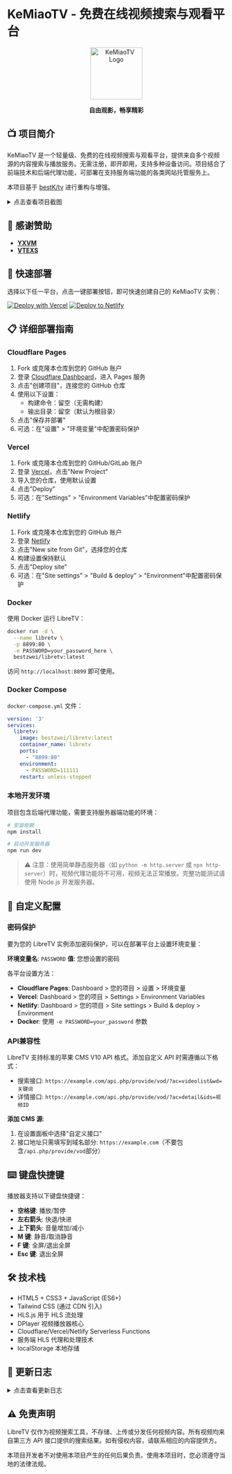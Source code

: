 # KeMiaoTV - 免费在线视频搜索与观看平台

<div align="center">
  <img src="https://images.icon-icons.com/38/PNG/512/retrotv_5520.png" alt="KeMiaoTV Logo" width="120">
  <br>
  <p><strong>自由观影，畅享精彩</strong></p>
</div>

## 📺 项目简介

KeMiaoTV 是一个轻量级、免费的在线视频搜索与观看平台，提供来自多个视频源的内容搜索与播放服务。无需注册，即开即用，支持多种设备访问。项目结合了前端技术和后端代理功能，可部署在支持服务端功能的各类网站托管服务上。

本项目基于 [bestK/tv](https://github.com/bestK/tv) 进行重构与增强。

<details>
  <summary>点击查看项目截图</summary>
  <img src="https://testingcf.jsdelivr.net/gh/bestZwei/imgs@master/picgo/image-20250406231222216.png" alt="项目截图" style="max-width:600px">
</details>

## 🥇 感谢赞助

- **[YXVM](https://yxvm.com)**  
- **[VTEXS](https://vtexs.com)**

## 🚀 快速部署

选择以下任一平台，点击一键部署按钮，即可快速创建自己的 KeMiaoTV 实例：

[![Deploy with Vercel](https://vercel.com/button)](https://vercel.com/new/clone?repository-url=https%3A%2F%2Fgithub.com%2FLibreSpark%2FLibreTV) [![Deploy to Netlify](https://www.netlify.com/img/deploy/button.svg)](https://app.netlify.com/start/deploy?repository=https://github.com/LibreSpark/LibreTV)

## 📋 详细部署指南

### Cloudflare Pages

1. Fork 或克隆本仓库到您的 GitHub 账户
2. 登录 [Cloudflare Dashboard](https://dash.cloudflare.com/)，进入 Pages 服务
3. 点击"创建项目"，连接您的 GitHub 仓库
4. 使用以下设置：
   - 构建命令：留空（无需构建）
   - 输出目录：留空（默认为根目录）
5. 点击"保存并部署"
6. 可选：在"设置" > "环境变量"中配置密码保护

### Vercel

1. Fork 或克隆本仓库到您的 GitHub/GitLab 账户
2. 登录 [Vercel](https://vercel.com/)，点击"New Project"
3. 导入您的仓库，使用默认设置
4. 点击"Deploy"
5. 可选：在"Settings" > "Environment Variables"中配置密码保护

### Netlify

1. Fork 或克隆本仓库到您的 GitHub 账户
2. 登录 [Netlify](https://app.netlify.com/)
3. 点击"New site from Git"，选择您的仓库
4. 构建设置保持默认
5. 点击"Deploy site"
6. 可选：在"Site settings" > "Build & deploy" > "Environment"中配置密码保护

### Docker

使用 Docker 运行 LibreTV：

```bash
docker run -d \
  --name libretv \
  -p 8899:80 \
  -e PASSWORD=your_password_here \
  bestzwei/libretv:latest
```

访问 `http://localhost:8899` 即可使用。

### Docker Compose

 `docker-compose.yml` 文件：

```yaml
version: '3'
services:
  libretv:
    image: bestzwei/libretv:latest
    container_name: libretv
    ports:
      - "8899:80"
    environment:
      - PASSWORD=111111
    restart: unless-stopped
```

### 本地开发环境

项目包含后端代理功能，需要支持服务器端功能的环境：

```bash
# 安装依赖
npm install

# 启动开发服务器
npm run dev
```

> ⚠️ 注意：使用简单静态服务器（如 `python -m http.server` 或 `npx http-server`）时，视频代理功能将不可用，视频无法正常播放。完整功能测试请使用 Node.js 开发服务器。

## 🔧 自定义配置

### 密码保护

要为您的 LibreTV 实例添加密码保护，可以在部署平台上设置环境变量：

**环境变量名**: `PASSWORD` 
**值**: 您想设置的密码

各平台设置方法：

- **Cloudflare Pages**: Dashboard > 您的项目 > 设置 > 环境变量
- **Vercel**: Dashboard > 您的项目 > Settings > Environment Variables
- **Netlify**: Dashboard > 您的项目 > Site settings > Build & deploy > Environment
- **Docker**: 使用 `-e PASSWORD=your_password` 参数

### API兼容性

LibreTV 支持标准的苹果 CMS V10 API 格式。添加自定义 API 时需遵循以下格式：
- 搜索接口: `https://example.com/api.php/provide/vod/?ac=videolist&wd=关键词`
- 详情接口: `https://example.com/api.php/provide/vod/?ac=detail&ids=视频ID`

**添加 CMS 源**:
1. 在设置面板中选择"自定义接口"
2. 接口地址只需填写到域名部分: `https://example.com`（不要包含`/api.php/provide/vod`部分）

## ⌨️ 键盘快捷键

播放器支持以下键盘快捷键：

- **空格键**: 播放/暂停
- **左右箭头**: 快退/快进
- **上下箭头**: 音量增加/减小
- **M 键**: 静音/取消静音
- **F 键**: 全屏/退出全屏
- **Esc 键**: 退出全屏

## 🛠️ 技术栈

- HTML5 + CSS3 + JavaScript (ES6+)
- Tailwind CSS (通过 CDN 引入)
- HLS.js 用于 HLS 流处理
- DPlayer 视频播放器核心
- Cloudflare/Vercel/Netlify Serverless Functions
- 服务端 HLS 代理和处理技术
- localStorage 本地存储

## 🔄 更新日志

<details>
  <summary>点击查看更新日志</summary>

- **1.1.2** (2025-04-22): 新增豆瓣热门内容显示，设置中可开关
- **1.1.1** (2025-04-19): 
  - 修复 docker 部署时无法搜索的问题
  - 修复播放页面进度保存与恢复的兼容性问题  
- **1.1.0** (2025-04-17): 添加服务端代理功能，支持 HLS 流处理和解析，支持环境变量设置访问密码
- **1.0.3** (2025-04-13): 性能优化、UI优化、更新设置功能
- **1.0.2** (2025-04-08): 分离播放页面，优化视频源 API 兼容性
- **1.0.1** (2025-04-07): 添加广告过滤功能，优化播放器性能
- **1.0.0** (2025-04-06): 初始版本发布

</details>

## ⚠️ 免责声明

LibreTV 仅作为视频搜索工具，不存储、上传或分发任何视频内容。所有视频均来自第三方 API 接口提供的搜索结果。如有侵权内容，请联系相应的内容提供方。

本项目开发者不对使用本项目产生的任何后果负责。使用本项目时，您必须遵守当地的法律法规。
